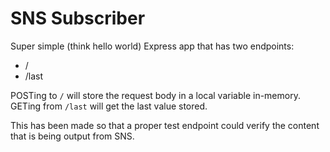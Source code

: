 # SNS Subscriber

Super simple (think hello world) Express app that has two endpoints:
- /
- /last

POSTing to `/` will store the request body in a local variable in-memory.
GETing from `/last` will get the last value stored.

This has been made so that a proper test endpoint could verify the content
that is being output from SNS.